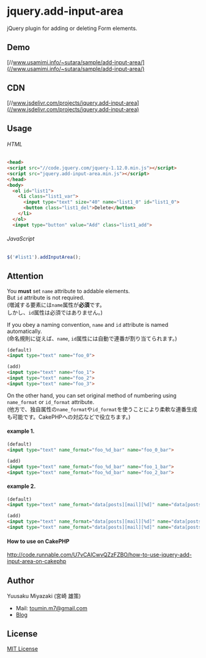 # jquery.add-input-area
jQuery plugin for adding or deleting Form elements.

## Demo
[//www.usamimi.info/~sutara/sample/add-input-area/](//www.usamimi.info/~sutara/sample/add-input-area/)

## CDN
[//www.jsdelivr.com/projects/jquery.add-input-area](//www.jsdelivr.com/projects/jquery.add-input-area)

## Usage

###### HTML
```html
<head>
<script src="//code.jquery.com/jquery-1.12.0.min.js"></script>
<script src="jquery.add-input-area.min.js"></script>
</head>
<body>
  <ol id="list1">
    <li class="list1_var">
      <input type="text" size="40" name="list1_0" id="list1_0">
      <button class="list1_del">Delete</button>
    </li>
  </ol>
  <input type="button" value="Add" class="list1_add">
```

###### JavaScript
```javascript
$('#list1').addInputArea();
```

## Attention
You **must** set `name` attribute to addable elements.  
But `id` attribute is not required.  
(増減する要素には`name`属性が**必須**です。  
しかし、`id`属性は必須ではありません。)

If you obey a naming convention, `name` and `id` attribute is named automatically.  
(命名規則に従えば、`name`, `id`属性には自動で連番が割り当てられます。)

```html
(default)
<input type="text" name="foo_0">

(add)
<input type="text" name="foo_1">
<input type="text" name="foo_2">
<input type="text" name="foo_3">
```

On the other hand, you can set original method of numbering using `name_format` or `id_format` attribute.  
(他方で、独自属性の`name_format`や`id_format`を使うことにより柔軟な連番生成も可能です。CakePHPへの対応などで役立ちます。)

#### example 1.

``` html
(default)
<input type="text" name_format="foo_%d_bar" name="foo_0_bar">

(add)
<input type="text" name_format="foo_%d_bar" name="foo_1_bar">
<input type="text" name_format="foo_%d_bar" name="foo_2_bar">
```

#### example 2.

```html
(default)
<input type="text" name_format="data[posts][mail][%d]" name="data[posts][mail][0]">

(add)
<input type="text" name_format="data[posts][mail][%d]" name="data[posts][mail][1]">
<input type="text" name_format="data[posts][mail][%d]" name="data[posts][mail][2]">  
```

#### How to use on CakePHP
http://code.runnable.com/U7vCAlCwvQZzFZBO/how-to-use-jquery-add-input-area-on-cakephp

## Author
Yuusaku Miyazaki (宮崎 雄策)

- Mail: toumin.m7@gmail.com
- [Blog](//d.hatena.ne.jp/sutara_lumpur/20120509/1336556562)


## License
[MIT License](//www.opensource.org/licenses/mit-license.php)
